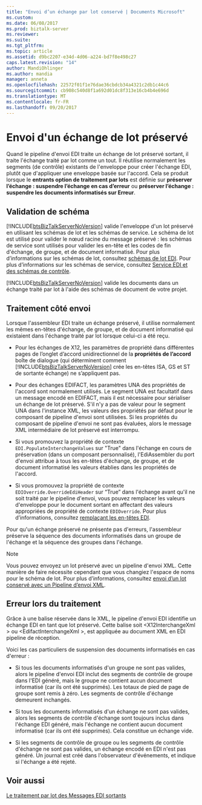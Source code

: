 ```yaml
---
title: "Envoi d’un échange par lot conservé | Documents Microsoft"
ms.custom: 
ms.date: 06/08/2017
ms.prod: biztalk-server
ms.reviewer: 
ms.suite: 
ms.tgt_pltfrm: 
ms.topic: article
ms.assetid: d9bc2207-e34d-4d06-a224-bd7f8e498c27
caps.latest.revision: "14"
author: MandiOhlinger
ms.author: mandia
manager: anneta
ms.openlocfilehash: 22572f01f1e76dae36cbdcb34a4321c2db1c44c6
ms.sourcegitcommit: cb908c540d8f1a692d01dc8f313e16cb4b4e696d
ms.translationtype: MT
ms.contentlocale: fr-FR
ms.lasthandoff: 09/20/2017
---
```

# <a name="sending-a-preserved-batch-interchange"></a>Envoi d'un échange de lot préservé
Quand le pipeline d'envoi EDI traite un échange de lot préservé sortant, il traite l'échange traité par lot comme un tout. Il réutilise normalement les segments (de contrôle) existants de l'enveloppe pour créer l'échange EDI, plutôt que d'appliquer une enveloppe basée sur l'accord. Cela se produit lorsque le **entrants option de traitement par lots** est définie sur **préserver l’échange : suspendre l’échange en cas d’erreur** ou **préserver l’échange : suspendre les documents informatisés sur Erreur**.  
  
## <a name="schema-validation"></a>Validation de schéma  
 [!INCLUDE[btsBizTalkServerNoVersion](../includes/btsbiztalkservernoversion-md.md)] valide l'enveloppe d'un lot préservé en utilisant les schémas de lot et les schémas de service. Le schéma de lot est utilisé pour valider le nœud racine du message préservé : les schémas de service sont utilisés pour valider les en-tête et les codes de fin d'échange, de groupe, et de document informatisé. Pour plus d’informations sur les schémas de lot, consultez [schémas de lot EDI](../core/edi-batch-schemas.md). Pour plus d’informations sur les schémas de service, consultez [Service EDI et des schémas de contrôle](../core/edi-service-and-control-schemas.md).  
  
 [!INCLUDE[btsBizTalkServerNoVersion](../includes/btsbiztalkservernoversion-md.md)] valide les documents dans un échange traité par lot à l'aide des schémas de document de votre projet.  
  
## <a name="send-side-processing"></a>Traitement côté envoi  
 Lorsque l'assembleur EDI traite un échange préservé, il utilise normalement les mêmes en-têtes d'échange, de groupe, et de document informatisé qui existaient dans l'échange traité par lot lorsque celui-ci a été reçu.  
  
-   Pour les échanges de X12, les paramètres de propriété dans différentes pages de l’onglet d’accord unidirectionnel de la **propriétés de l’accord** boîte de dialogue (qui déterminent comment [!INCLUDE[btsBizTalkServerNoVersion](../includes/btsbiztalkservernoversion-md.md)] crée les en-têtes ISA, GS et ST de sortante échange) ne s’appliquent pas.  
  
-   Pour des échanges EDIFACT, les paramètres UNA des propriétés de l'accord sont normalement utilisés. Le segment UNA est facultatif dans un message encodé en EDIFACT, mais il est nécessaire pour sérialiser un échange de lot préservé. S'il n'y a pas de valeur pour le segment UNA dans l'instance XML, les valeurs des propriétés par défaut pour le composant de pipeline d'envoi sont utilisées. Si les propriétés du composant de pipeline d'envoi ne sont pas évaluées, alors le message XML intermédiaire de lot préservé est interrompu.  
  
-   Si vous promouvez la propriété de contexte `EDI.PopulateInterchangeValues` sur "True" dans l'échange en cours de préservation (dans un composant personnalisé), l'EdiAssembler du port d'envoi attribue à tous les en-têtes d'échange, de groupe, et de document informatisé les valeurs établies dans les propriétés de l'accord.  
  
-   Si vous promouvez la propriété de contexte `EDIOverride.OverrideEdiHeader` sur “True” dans l'échange avant qu'il ne soit traité par le pipeline d'envoi, vous pouvez remplacer les valeurs d'enveloppe pour le document sortant en affectant des valeurs appropriées de propriété de contexte `EDIOverride`. Pour plus d’informations, consultez [remplaçant les en-têtes EDI](../core/overriding-edi-headers.md).  
  
 Pour qu'un échange préservé ne présente pas d'erreurs, l'assembleur préserve la séquence des documents informatisés dans un groupe de l'échange et la séquence des groupes dans l'échange.  
  
> [!NOTE]
>  Vous pouvez envoyez un lot préservé avec un pipeline d'envoi XML. Cette manière de faire nécessite cependant que vous changiez l'espace de noms pour le schéma de lot. Pour plus d’informations, consultez [envoi d’un lot conservé avec un Pipeline d’envoi XML](../core/sending-a-preserved-batch-with-an-xml-send-pipeline.md).  
  
## <a name="error-processing"></a>Erreur lors du traitement  
 Grâce à une balise réservée dans le XML, le pipeline d'envoi EDI identifie un échange EDI en tant que lot préservé. Cette balise soit \<X12InterchangeXml > ou \<EdifactInterchangeXml >, est appliquée au document XML en EDI pipeline de réception.  
  
 Voici les cas particuliers de suspension des documents informatisés en cas d'erreur :  
  
-   Si tous les documents informatisés d'un groupe ne sont pas valides, alors le pipeline d'envoi EDI inclut des segments de contrôle de groupe dans l'EDI généré, mais le groupe ne contient aucun document informatisé (car ils ont été supprimés). Les totaux de pied de page de groupe sont remis à zéro. Les segments de contrôle d'échange demeurent inchangés.  
  
-   Si tous les documents informatisés d'un échange ne sont pas valides, alors les segments de contrôle d'échange sont toujours inclus dans l'échange EDI généré, mais l'échange ne contient aucun document informatisé (car ils ont été supprimés). Cela constitue un échange vide.  
  
-   Si les segments de contrôle de groupe ou les segments de contrôle d'échange ne sont pas valides, un échange encodé en EDI n'est pas généré. Un journal est créé dans l'observateur d'événements, et indique si l'échange a été rejeté.  
  
## <a name="see-also"></a>Voir aussi  
 [Le traitement par lot des Messages EDI sortants](../core/batching-outgoing-edi-messages.md)